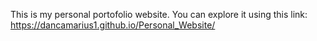 This is my personal portofolio website.
You can explore it using this link: 
https://dancamarius1.github.io/Personal_Website/
